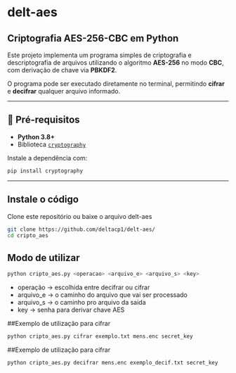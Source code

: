# delt-aes

## Criptografia AES-256-CBC em Python

Este projeto implementa um programa simples de criptografia e descriptografia de arquivos utilizando o algoritmo **AES-256** no modo **CBC**, com derivação de chave via **PBKDF2**.

O programa pode ser executado diretamente no terminal, permitindo **cifrar** e **decifrar** qualquer arquivo informado.

---

## 🚀 Pré-requisitos

- **Python 3.8+**
- Biblioteca [`cryptography`](https://pypi.org/project/cryptography/)

Instale a dependência com:

```bash
pip install cryptography
```
---

## Instale o código

Clone este repositório ou baixe o arquivo delt-aes
```bash
git clone https://github.com/deltacp1/delt-aes/
cd cripto_aes
```
## Modo de utilizar

```bash
python cripto_aes.py <operacao> <arquivo_e> <arquivo_s> <key>
```
- operação -> escolhida entre decifrar ou cifrar
- arquivo_e -> o caminho do arquivo que vai ser processado
- arquivo_s -> o caminho pro arquivo da saida
- key -> senha para derivar chave AES

##Exemplo de utilização para cifrar

```bash
python cripto_aes.py cifrar exemplo.txt mens.enc secret_key
```
##Exemplo de utilização para cifrar

```bash
python cripto_aes.py decifrar mens.enc exemplo_decif.txt secret_key
```








